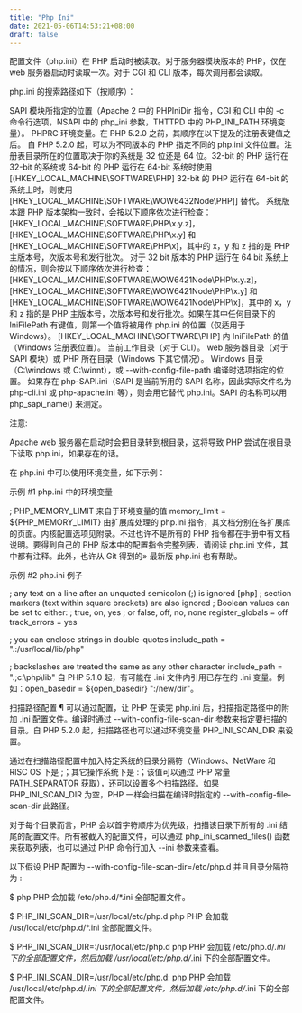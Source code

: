 ```yaml
---
title: "Php Ini"
date: 2021-05-06T14:53:21+08:00
draft: false
---
```


配置文件（php.ini）在 PHP 启动时被读取。对于服务器模块版本的 PHP，仅在 web 服务器启动时读取一次。对于 CGI 和 CLI 版本，每次调用都会读取。

php.ini 的搜索路径如下（按顺序）：

SAPI 模块所指定的位置（Apache 2 中的 PHPIniDir 指令，CGI 和 CLI 中的 -c 命令行选项，NSAPI 中的 php_ini 参数，THTTPD 中的 PHP_INI_PATH 环境变量）。
PHPRC 环境变量。在 PHP 5.2.0 之前，其顺序在以下提及的注册表键值之后。
自 PHP 5.2.0 起，可以为不同版本的 PHP 指定不同的 php.ini 文件位置。注册表目录所在的位置取决于你的系统是 32 位还是 64 位。32-bit 的 PHP 运行在 32-bit 的系统或 64-bit 的 PHP 运行在 64-bit 系统时使用 [(HKEY_LOCAL_MACHINE\SOFTWARE\PHP] 32-bit 的 PHP 运行在 64-bit 的系统上时，则使用 [HKEY_LOCAL_MACHINE\SOFTWARE\WOW6432Node\PHP]] 替代。 系统版本跟 PHP 版本架构一致时，会按以下顺序依次进行检查： [HKEY_LOCAL_MACHINE\SOFTWARE\PHP\x.y.z]， [HKEY_LOCAL_MACHINE\SOFTWARE\PHP\x.y] 和 [HKEY_LOCAL_MACHINE\SOFTWARE\PHP\x]，其中的 x，y 和 z 指的是 PHP 主版本号，次版本号和发行批次。 对于 32 bit 版本的 PHP 运行在 64 bit 系统上的情况，则会按以下顺序依次进行检查： [HKEY_LOCAL_MACHINE\SOFTWARE\WOW6421Node\PHP\x.y.z]， [HKEY_LOCAL_MACHINE\SOFTWARE\WOW6421Node\PHP\x.y] 和 [HKEY_LOCAL_MACHINE\SOFTWARE\WOW6421Node\PHP\x]，其中的 x，y 和 z 指的是 PHP 主版本号，次版本号和发行批次。如果在其中任何目录下的 IniFilePath 有键值，则第一个值将被用作 php.ini 的位置（仅适用于 Windows）。
[HKEY_LOCAL_MACHINE\SOFTWARE\PHP] 内 IniFilePath 的值（Windows 注册表位置）。
当前工作目录（对于 CLI）。
web 服务器目录（对于 SAPI 模块）或 PHP 所在目录（Windows 下其它情况）。
Windows 目录（C:\windows 或 C:\winnt），或 --with-config-file-path 编译时选项指定的位置。
如果存在 php-SAPI.ini（SAPI 是当前所用的 SAPI 名称，因此实际文件名为 php-cli.ini 或 php-apache.ini 等），则会用它替代 php.ini。SAPI 的名称可以用 php_sapi_name() 来测定。

注意:

Apache web 服务器在启动时会把目录转到根目录，这将导致 PHP 尝试在根目录下读取 php.ini，如果存在的话。

在 php.ini 中可以使用环境变量，如下示例：

示例 #1 php.ini 中的环境变量

; PHP_MEMORY_LIMIT 来自于环境变量的值
memory_limit = ${PHP_MEMORY_LIMIT}
由扩展库处理的 php.ini 指令，其文档分别在各扩展库的页面。内核配置选项见附录。不过也许不是所有的 PHP 指令都在手册中有文档说明。要得到自己的 PHP 版本中的配置指令完整列表，请阅读 php.ini 文件，其中都有注释。此外，也许从 Git 得到的» 最新版 php.ini 也有帮助。

示例 #2 php.ini 例子

; any text on a line after an unquoted semicolon (;) is ignored
[php] ; section markers (text within square brackets) are also ignored
; Boolean values can be set to either:
;    true, on, yes
; or false, off, no, none
register_globals = off
track_errors = yes

; you can enclose strings in double-quotes
include_path = ".:/usr/local/lib/php"

; backslashes are treated the same as any other character
include_path = ".;c:\php\lib"
自 PHP 5.1.0 起，有可能在 .ini 文件内引用已存在的 .ini 变量。例如：open_basedir = ${open_basedir} ":/new/dir"。

扫描路径配置 ¶
可以通过配置，让 PHP 在读完 php.ini 后，扫描指定路径中的附加 .ini 配置文件。编译时通过 --with-config-file-scan-dir 参数来指定要扫描的目录。自 PHP 5.2.0 起，扫描路径也可以通过环境变量 PHP_INI_SCAN_DIR 来设置。

通过在扫描路径配置中加入特定系统的目录分隔符（Windows、NetWare 和 RISC OS 下是 ;；其它操作系统下是 :；该值可以通过 PHP 常量 PATH_SEPARATOR 获取），还可以设置多个扫描路径。如果 PHP_INI_SCAN_DIR 为空，PHP 一样会扫描在编译时指定的 --with-config-file-scan-dir 此路径。

对于每个目录而言，PHP 会以首字符顺序为优先级，扫描该目录下所有的 .ini 结尾的配置文件。所有被截入的配置文件，可以通过 php_ini_scanned_files() 函数来获取列表，也可以通过 PHP 命令行加入 --ini 参数来查看。

以下假设 PHP 配置为 --with-config-file-scan-dir=/etc/php.d
并且目录分隔符为 :

$ php
  PHP 会加载 /etc/php.d/*.ini 全部配置文件。

$ PHP_INI_SCAN_DIR=/usr/local/etc/php.d php
  PHP 会加载 /usr/local/etc/php.d/*.ini 全部配置文件。

$ PHP_INI_SCAN_DIR=:/usr/local/etc/php.d php
  PHP 会加载 /etc/php.d/*.ini 下的全部配置文件，然后加载
  /usr/local/etc/php.d/*.ini 下的全部配置文件。

$ PHP_INI_SCAN_DIR=/usr/local/etc/php.d: php
  PHP 会加载 /usr/local/etc/php.d/*.ini 下的全部配置文件，然后加载
  /etc/php.d/*.ini 下的全部配置文件。